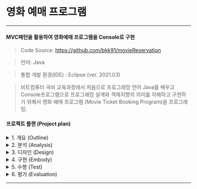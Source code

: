 
# 영화 예매 프로그램

---
#### MVC패턴을 활용하여 영화예매 프로그램을 Console로 구현

> Code Source: https://github.com/bkk91/movieReservation 

> 언어: Java 

> 통합 개발 환경(IDE) : Eclipse (ver. 2021.03)

> 비트컴퓨터 국비 교육과정에서 처음으로 프로그래밍 언어 Java를 배우고 Console프로그램으로 프로그래밍 설계와 객체지향의 의미를 이해하고 구현하기 위해서 영화 예매 프로그램 (Movie Ticket Booking Program)을 프로그래밍.

#### 프로젝트 플랜 (Project plan)


<details>
<summary> 1. 개요 (Outline) </summary>
<div markdown="1">
 
Content 

 </div>
</details>

<details>
<summary> 2. 분석 (Analysis) </summary>>
<div markdown="1">
 
Content 

 </div>
</details>

<details>
<summary> 3. 디자인 (Design) </summary>>
<div markdown="1">
 
Content 

 </div>
</details>

<details>
<summary> 4. 구현 (Embody) </summary>>
<div markdown="1">
 
Content 

 </div>
</details>

<details>
<summary> 5. 수행 (Test) </summary>>
<div markdown="1">
 
Content 

 </div>
</details>

<details>
<summary> 6. 평가 (Evaluation) </summary>>
<div markdown="1">
 
Content 

 </div>
</details>

---
